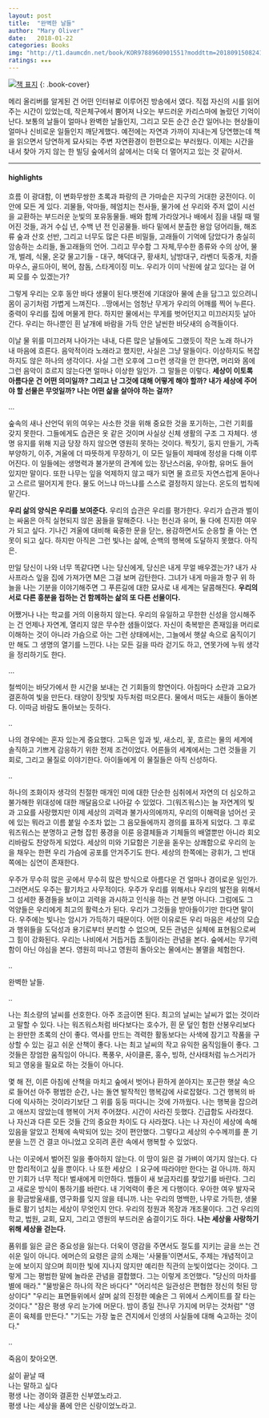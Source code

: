 ```yaml
---
layout: post
title:  "완벽한 날들"
author: "Mary Oliver"
date:   2018-01-22
categories: Books
img: "http://t1.daumcdn.net/book/KOR9788960901551?moddttm=20180915082419"
ratings: ★★★
---
```


[![책 표지](http://t1.daumcdn.net/book/KOR9788960901551?moddttm=20180915082419)](http://book.daum.net/detail/book.do?bookid=KOR9788960901551)
{: .book-cover}

메리 올리버를 알게된 건 어떤 인터뷰로 이루어진 방송에서 였다. 직접 자신의 시를 읽어주는 시간이 있었는데, 작은체구에서 뿜어져 나오는 부드러운 카리스마에 놀랐던 기억이 난다.
보통의 날들이 얼마나 완벽한 날들인지, 그리고 모든 순간 순간 일어나는 현상들이 얼마나 신비로운 일들인지 깨닫게했다.
예전에는 자연과 가까이 지내는게 당연했는데 책을 읽으면서 당연하게 묘사되는 주변 자연환경이 한편으로는 부러웠다. 이제는 시간을 내서 찾아 가지 않는 한 빌딩 숲에서의 삶에서는 더욱 더 멀어지고 있는 것 같아서.

---
#### highlights


흐름
이 광대함, 이 변화무쌍한 초록과 파랑의 큰 가마솥은 지구의 거대한 궁전이다. 이 안에 모든 게 있다. 괴물들, 악마들, 헤엄치는 천사들, 물가에 선 우리와 주저 없이 시선을 교환하는 부드러운 눈빛의 포유동물들. 배와 함께 가라앉거나 배에서 짐을 내릴 때 떨어진 것들, 과거 수십 년, 수백 년 전 인공물들. 바다 밑에서 분출한 용암 덩어리들, 해조류 숲과 산호 선반, 그리고 너무도 많은 다른 비밀들, 고래들이 기억에 담았다가 충실히 암송하는 소리들, 돌고래들의 언어. 그리고 무수함 그 자체,무수한 종류와 수의 상어, 물개, 벌레, 식물, 온갖 물고기들 - 대구, 해덕대구, 황새치, 남방대구, 라벤더 둑중개, 치즐마우스, 골드아이, 복어, 참돔, 스타게이징 미노. 우리가 이미 낙원에 살고 있다는 걸 어찌 모를 수 있겠는가?

그렇게 우리는 오후 동안 바다 생물이 된다.뱃전에 기대앉아 물에 손을 담그고 있으려니 몸이 공기처럼 가볍게 느껴진다.
..땅에서는 엄청난 무게가 우리의 어깨를 찍어 누른다. 중력이 우리를 집에 머물게 한다. 하지만 물에서는 무게를 벗어던지고 미끄러지듯 날아간다. 우리는 하나뿐인 흰 날개에 바람을 가득 안은 날씬한 바닷새의 승객들이다.


이날 물 위를 미끄러져 나아가는 내내, 다른 많은 날들에도 그랬듯이 작은 노래 하나가 내 마음에 흐른다. 음악적이라 노래라고 했지만, 사실은 그냥 말들이다. 이상하지도 복잡하지도 않은 하나의 생각이다. 사실 그런 오후에 그ㅁ런 생각을 안 한다면, 머리와 몸에 그런 음악이 흐르지 않는다면 얼마나 이상한 일인가. 그 말들은 이렇다. **세상이 이토록 아름다운 건 어떤 의미일까? 그리고 난 그것에 대해 어떻게 해야 할까? 내가 세상에 주어야 할 선물은 무엇일까? 나는 어떤 삶을 살아야 하는 걸까?**


...

숲속의 새나 산언덕 위의 여우는 사소한 것을 위해 중요한 것을 포기하는, 그런 기회를 갖지 못한다. 그들에게도 습관은 옷 같은 것이며 사실상 신체 생활의 구조 그 자체다. 생명 유지를 위해 지금 당장 하지 않으면 영원히 못하는 것이다. 짝짓기, 둥지 만들기, 가족 부양하기, 이주, 겨울에 더 따뜻하게 무장하기, 이 모든 일들이 제때에 정성을 다해 이루어진다. 이 일들에는 생명력과 불가분의 관계에 있는 장난스러움, 우아함, 유머도 들어 있지만 말이다. 또한 나무는 잎을 억제하지 않고 때가 되면 물 흐르듯 자연스럽게 돋아나고 스르르 떨어지게 한다. 물도 어느냐 마느냐를 스스로 결정하지 않는다. 온도의 법칙에 맡긴다.

**우리 삶의 양식은 우리를 보여준다.** 우리의 습관은 우리를 평가한다. 우리가 습관과 벌이는 싸움은 아직 실현되지 않은 꿈들을 말해준다. 나는 헌신과 유머, 둘 다에 진지한 여우가 되고 싶다. 기나긴 겨울에 대비해 육중한 문을 닫는, 용감하면서도 순응할 줄 아는 연못이 되고 싶다. 하지만 아직은 그런 빛나는 삶에, 순백의 행복에 도달하지 못했다. 아직은.

만일 당신이 나와 너무 똑같다면 나는 당신에게, 당신은 내게 무얼 배우겠는가? 내가 사사프라스 잎을 집에 가져가면 M은 그걸 보며 감탄한다. 그녀가 내게 마을과 항구 위 하늘을 나는 기분을 이야기해주면 그 푸른길에 대한 묘사로 내 세계는 달콤해진다. **우리의 서로 다른 흥분을 접하는 건 함께하는 삶의 또 다른 선물이다.**


어쨌거나 나는 학교를 거의 이용하지 않는다. 우리의 유일하고 무한한 신성을 암시해주는 건 언제나 자연계, 열리지 않은 무수한 샘들이었다. 자신이 축복받은 존재임을 머리로 이해하는 것이 아니라 가슴으로 아는 그런 상태에서는, 그늘에서 햇살 속으로 움직이기만 해도 그 생명의 열기를 느낀다. 나는 모든 길을 따라 걷기도 하고, 연못가에 누워 생각을 정리하기도 한다.

...

철썩이는 바닷가에서 한 시간을 보내는 건 기회들의 향연이다. 아침마다 소란과 고요가 결혼하여 빛을 만든다. 태양이 장밋빛 자두처럼 떠오른다. 물에서 떠도는 새들이 돌아본다. 이따금 바람도 돌아보는 듯하다.



..

나의 경우에는 혼자 있는게 중요했다. 고독은 잎과 빛, 새소리, 꽃, 흐르는 물의 세계에 솔직하고 기쁘게 감응하기 위한 전제 조건이었다. 어른들의 세계에서는 그런 것들을 기회로, 그리고 물질로 이야기한다. 아이들에게 이 물질들은 아직 신성하다.


..

하나의 조화이자 생각의 친절한 매개인 미에 대한 단순한 심취에서 자연의 더 심오하고 불가해한 위대성에 대한 깨달음으로 나아갈 수 있었다. 그(워즈워스)는 늘 자연계의 빛과 고요를 사랑했지만 이제 세상의 괴력과 불가사의에까지, 우리의 이해력을 넘어선 곳에 있는 뭐라고 이름 붙일 수조차 없는 그 음모들에까지 경의를 표하게 되었다. 그 후로 워즈워스는 분명하고 균형 잡힌 풍경을 이룬 응결체들과 기체들의 배열뿐만 아니라 회오리바람도 찬양하게 되었다. 세상의 미와 기묘함은 기운을 돋우는 상쾌함으로 우리의 눈을 채우는 한편 우리 가슴에 공포를 안겨주기도 한다. 세상의 한쪽에는 광휘가, 그 반대쪽에는 심연이 존재한다.



우주가 무수히 많은 곳에서 무수히 많은 방식으로 아름다운 건 얼마나 경이로운 일인가. 그러면서도 우주는 활기차고 사무적이다. 우주가 우리를 위해서나 우리의 발전을 위해서 그 섬세한 풍경들을 보이고 괴력을 과시하고 인식을 하는 건 분명 아니다. 그럼에도 그 억양들은 우리에게 최고의 활력소가 된다. 우리가 그것들을 받아들이기만 한다면 말이다. 우주에는 빛나는 암시가 가득하기 때문이다. 어떤 이유로든 우리 마음은 세상의 모습과 행위들을 도덕성과 용기로부터 분리할 수 없으며, 모든 관념은 실체에 표현됨으로써 그 힘이 강화된다. 우리는 나비에서 거듭거듭 초월이라는 관념을 본다. 숲에서는 무기력함이 아닌 야심을 본다. 영원히 떠나고 영원히 돌아오는 물에서는 불멸을 체험한다.



..

완벽한 날들.

..

나는 최소량의 날씨를 선호한다. 아주 조금이면 된다. 최고의 날씨는 날씨가 없는 것이라고 말할 수 있다. 나는 워즈워스처럼 바다보다는 호수가, 흰 문 덮인 험한 산봉우리보다는 완만한 초록의 산이 좋다. 역사를 만드는 격력한 활동보다는 사색에 잠기고 작품을 구상할 수 있는 길고 쉬운 산책이 좋다. 나는 최고 날씨의 작고 유익한 움직임들이 좋다. 그것들은 장엄한 움직임이 아니다. 폭풍우, 사이클론, 홍수, 빙하, 산사태처럼 뉴스거리가 되고 영웅을 필요로 하는 것들이 아니다.


몇 해 전, 이른 아침에 산책을 마치고 숲에서 벗어나 환하게 쏟아지는 포근한 햇살 속으로 들어선 아주 평범한 순간, 나는 돌연 발작적인 행복감에 사로잡혔다. 그건 행복의 바다에 익사하는 것이라기보단 그 위를 둥둥 떠다니는 것에 가까웠다. 나는 행복을 잡으려고 애쓰지 않았는데 행복이 거저 주어졌다. 시간이 사라진 듯했다. 긴급함도 사라졌다. 나 자신과 다른 모든 것들 간의 중요한 차이도 다 사라졌다. 나는 나 자신이 세상에 속해 있음을 알았고 전체에 속박되어 있는 것이 편안했다. 그렇다고 세상의 수수께끼를 푼 기분을 느낀 건 결코 아니었고 오히려 혼란 속에서 행복할 수 있었다.


나는 이곳에서 벌어진 일을 좋아하지 않는다. 이 땅이 잃은 걸 가벼이 여기지 않는다. 다만 합리적이고 싶을 뿐이다. 나 또한 세상으 ㅣ요구에 따라야만 한다는 걸 아니까. 하지만 기회가 너무 적다! 벌새에게 미안하다. 뱀들이 새 보금자리를 찾았기를 바란다. 그리고 새로운 방식이 통하기를 바란다. 내 기억력이 좋은 게 다행이다. 우아한 여우 발자국을 황금방울새를, 영구화를 잊지 않을 테니까. 나는 우리의 명백한, 나무로 가득한, 생물들로 활기 넘치는 세상이 무엇인지 안다. 우리의 정원과 목장과 개조물이다. 그건 우리의 학교, 법원, 교회, 묘지, 그리고 영원의 부드러운 숨결이기도 하다.
    **나는 세상을 사랑하기 위해 세상을 걷는다.**



품위를 잃은 글은 중요성을 잃는다. 더욱이 영감을 주면서도 절도를 지키는 글을 쓰는 건 쉬운 일이 아니다. 에머슨의 요령은 글의 소재는 '사물들'이면서도, 주제는 개념적이고 눈에 보이지 않으며 희미한 빛에 지나지 않지만 예리한 직관의 눈빛이었다는 것이다. 그렇게 그는 평범한 말에 놀라운 관념을 결합했다. 그는 이렇게 조언했다.
"당신의 마차를 별에 매라." "물방울은 하나의 작은 바다다" "어리석은 일관성은 편협한 정신의 헛된 망상이다" "우리는 표면들위에서 살며 삶의 진정한 예술은 그 위에서 스케이트를 잘 타는 것이다." "잠은 평생 우리 눈가에 머문다. 밤이 종일 전나무 가지에 머무는 것처럼" "영혼이 육체를 만든다." "기도는 가장 높은 견지에서 인생의 사실들에 대해 숙고하는 것이다."

..

죽음이 찾아오면.

삶이 끝날 때 <br />
나는 말하고 싶다<br />
평생 나는 경이와 결혼한 신부였노라고.<br />
평생 나는 세상을 품에 안은 신랑이었노라고.<br />

